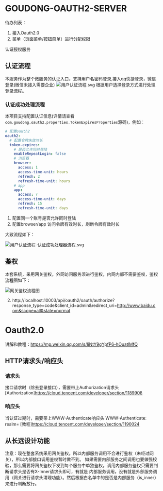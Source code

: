 # GOUDONG-OAUTH2-SERVER
待办列表：
1. 接入Oauth2.0
2. 菜单（页面菜单/按钮菜单）进行分配权限

认证授权服务
## 认证流程
本服务作为整个微服务的认证入口，支持用户名密码登录,接入qq快捷登录，微信登录(微信未接入需要企业)
![用户认证流程.svg](./README.assets/用户认证流程.svg)
根据用户选择登录方式进行处理登录流程。
### 认证成功处理流程
本项目支持配置认证信息(详情请查看`com.goudong.oauth2.properties.TokenExpiresProperties`源码)，例如：
```yaml
# 配置oauth2
oauth2:
  # 配置令牌失效时长
  token-expires:
    # 是否允许同时登陆
    enableRepeatLogin: false
    # 浏览器
    browser:
      access: 1
      access-time-unit: hours
      refresh: 2
      refresh-time-unit: hours
    # app
    app:
      access: 7
      access-time-unit: days
      refresh: 15
      refresh-time-unit: days
```
1. 配置同一个账号是否允许同时登陆
2. 配置browser/app 访问令牌有效时长，刷新令牌有效时长

大致流程如下：

![用户认证流程-认证成功处理器流程.svg](./README.assets/用户认证流程-认证成功处理器流程.svg)


## 鉴权
本套系统，采用网关鉴权，外网访问服务须进行鉴权，内网内部不需要鉴权，鉴权流程图如下：

![网关鉴权流程图](./README.assets/鉴权流程图.svg)



2. http://localhost:10003/api/oauth2/oauth/authorize?response_type=code&client_id=admin&redirect_uri=http://www.baidu.com&scope=all&state=normal
# Oauth2.0
讲解和教程：https://mp.weixin.qq.com/s/IjNtY9gYpfP6-hOuatlMfQ


## HTTP请求头/响应头

### 请求头
接口请求时（除去登录接口），需要带上Authorization请求头
[Authorization]<https://cloud.tencent.com/developer/section/1189908>
### 响应头
当认证过期时，需要带上WWW-Authenticate响应头
WWW-Authenticate: <type> realm=<realm>
[教程]<https://cloud.tencent.com/developer/section/1190024>

## 从长远设计功能
注意：现在整套系统采用网关鉴权，所以内部服务调用不会进行鉴权（未经过网关），所以内部接口调用鉴权暂时做不到。
如果需要内部服务之间调用也要做强校验，那么需要将网关鉴权下发到每个服务中单独鉴权，调用内部服务鉴权只需要判断请求头是否有X-Inner请求头即可，有就是
内部服务调用，没有就是外部服务调用（网关进行请求头清理功能）。然后根据白名单中的是否是内部服务（is_inner）来进行判断放行。